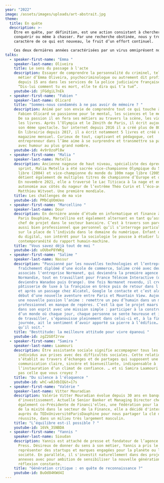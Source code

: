 ```yaml
---
year: "2022"
image: /assets/images/uploads/art-abstrait.jpg
theme:
  title: En quête
  description: >-
    Être en quête, par définition, est une action consistant à chercher, à
    conquérir ou même à chasser. Par une recherche obstinée, nous y trouvons le
    caractère de ce qui est nouveau, le fruit d’un effort continuel. 

    Ces deux dernières années caractérisées par un virus omniprésent nous ont apporté perplexité, doute, et détresse. Et si nous prenions un instant pour regarder plus loin, saisir ce qui nous entoure, sans jamais perdre de vue ce qui se trouve au plus profond de soi ? C’est à ce moment précis que nous décidons de remettre en cause ce qui nous semble être une normalité et d’orienter nos pensées vers ce qui n’est pas habituel. L’aventure commence dès les premières réflexions, une volonté de changement, une passerelle vers l’idéal. Parce que la nature humaine est en quête perpétuelle de ce qui est essentiel à sa vie et de ce qui fait battre son cœur : une aspiration à la découverte. Être en quête, c’est tout simplement se donner les moyens d’accéder à de nouveaux horizons. 
talks:
  - speaker-first-name: "Emma "
    speaker-last-name: Oliveira
    title: Le sens du passage à l'acte
    description: Essayer de comprendre la personnalité du criminel, tel est le
      métier d’Emma Oliveira, psychocriminologue ou autrement dit profiler
      depuis 15 ans dans les services de la police judiciaire française.
      “Dis-lui comment tu es mort, elle te dira qui t’a tué”.
    youtube-id: jFGdgiL7nEk
  - speaker-first-name: "Fabien "
    speaker-last-name: Olicard
    title: "Sommes-nous condamnés à ne pas avoir de mémoire ? "
    description: Animé par son envie de comprendre tout ce qui touche à l’esprit,
      Fabien Olicard se passionne pour le mental, les sciences et le mentalisme.
      De sa passion il en fera ses métiers au travers la scène, les vidéos et
      les livres. Après l’Olympia et le Zénith de Paris, il écrit aujourd’hui
      son 4ème spectacle. Sur internet depuis 2016 il a créé plus de 800 vidéos.
      En librairie depuis 2017, il a écrit notamment 5 livres et créé un
      magazine mensuel. Curieux de tout, captivant et pédagogue, cet
      entrepreneur dans l’âme aime à se surprendre et transmettre sa passion
      avec humour au plus grand nombre.
    youtube-id: 4v9rOzoPl8w
  - speaker-first-name: "Malia "
    speaker-last-name: Metella
    description: Ancienne nageuse de haut niveau, spécialiste des épreuves de
      sprint, Malia Metella a été sacrée vice-championne Olympique du 50m nage
      libre (2004) et vice-championne du monde du 100m nage libre (2005). Elle
      détient également de multiples titres de championne d’Europe et de France.
      En novembre 2021, elle a traversé le Lac Titicaca à la nage et en totale
      autonomie aux côtés du nageur de l’extrême Théo Curin et l’éco-aventurier
      Matthieu Witvoet. Une première mondiale.
    title: Les challenges de ma vie
    youtube-id: PMbCqUOmUeo
  - speaker-first-name: "Marcellino "
    speaker-last-name: Dour
    description: En dernière année d’étude en informatique et finance à l’université
      Paris Dauphine, Marcellino est également alternant en tant qu’assistant
      chef de projet dans le secteur bancaire. C’est à travers son parcours
      aussi bien professionnel que personnel qu’il s’interroge particulièrement
      sur la place de l’individu dans le domaine du numérique. Enfant de l’ère
      du digital, son intérêt pour la sociologie le pousse à étudier la
      contemporanéité du rapport humain-machine.
    title: "Vous savez déjà tout de moi "
    youtube-id: uOUbeP8YWKg
  - speaker-first-name: "Salime "
    speaker-last-name: Nassur
    description: "Passionné par les nouvelles technologies et l’entrepreneuriat et
      fraîchement diplômé d’une école de commerce, Salime créé avec deux
      associés l'entreprise Normanet, qui deviendra la première agence web de
      Normandie, tout en travaillant pour France Télécom Interactive (qui
      deviendra Wanadoo puis Orange). Une fois Normanet revendu, il crée une
      pâtisserie de luxe à la française en Grèce puis de retour dans l’hexagone
      et après un passage chez Alcatel, Google le contacte et c’est alors le
      début d’une nouvelle aventure entre Paris et Mountain View. Aujourd’hui
      une nouvelle passion l’anime : remettre un peu d’humain dans un monde
      professionnel en manque de repères. C’est là que le projet maars germe
      dans son esprit avec une mission simple : participer à la construction
      d’un monde où chaque jour, chaque personne se sente heureuse et inspirée
      de travailler, s’épanouisse pleinement dans celui-ci et, à la fin de la
      journée, ait le sentiment d’avoir apporté sa pierre à l’édifice… quel
      qu’il soit."
    title: "Besttitude: la meilleure attitude pour vivre épanoui "
    youtube-id: zgZ2GOf2rvw
  - speaker-first-name: "Samira "
    speaker-last-name: Laamouri
    description: Être assistante sociale signifie accompagner tous les jours des
      individus aux prises avec des difficultés sociales. Cette relation d’aide
      s’établit au travers d’échanges et de partages qui supposent une
      communication claire, sincère et bienveillante, indispensable à
      l’instauration d’un climat de confiance. … et si Samira Laamouri n’était
      pas celle que vous croyez ?
    title: "Du silence à l'éloquence "
    youtube-id: whC-w8JdbIQ&t=17s
  - speaker-first-name: "Valérie "
    speaker-last-name: Vitter Mouradian
    description: Valérie Vitter Mouradian évolue depuis 30 ans en banque
      d'investissement. Actuelle Senior Banker et Managing Director chez HSBC,
      également co-Présidente de Financi'elles, une fédération pour la promotion
      de la mixité dans le secteur de la Finance, elle a décidé d'intervenir
      auprès du TEDxUniversitéParisDauphine pour nous partager la clé de sa
      réussite, dans un milieu très largement masculin.
    title: "L’équilibre est-il possible ? "
    youtube-id: 16Vk_3SNBDA
  - speaker-first-name: "Yannis "
    speaker-last-name: Sioudan
    description: Yannis est attaché de presse et fondateur de l’agence Interférence
      Press. Désireux de donner du sens à son métier, Yannis a pris le parti de
      représenter des startups et marques engagées pour la planète ou la
      société. En parallèle, il s'investit naturellement dans des projets
      annexes avec pour ambition de sensibiliser la nouvelle génération à une
      réflexion constante.
    title: "Génération critique : en quête de reconnaissance ?"
    youtube-id: BuOd84KWd4I
---
```

